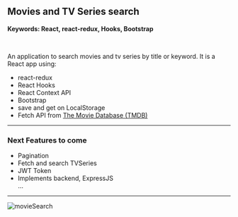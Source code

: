 ## Movies and TV Series search

<strong>Keywords: React, react-redux, Hooks, Bootstrap </strong>

<br />

<p>An application to search movies and tv series by title or keyword. It is a React app using:</p>
<ul>
  <li> react-redux </li>
  <li> React Hooks </li>
  <li> React Context API </li>
  <li> Bootstrap </li>
  <li> save and get on LocalStorage </li>
  <li> Fetch API from <a href="https://www.themoviedb.org">The Movie Database (TMDB)</a>
</ul>


---

### Next Features to come
<ul>
  <li> Pagination </li>
  <li> Fetch and search TVSeries </li>
  <li> JWT Token </li>
  <li> Implements backend, ExpressJS </li>
  ...
</ul>

---
![movieSearch](https://user-images.githubusercontent.com/67379527/160244765-216d6ae0-3c41-4d7b-bcf3-a9542cfe1e6f.gif)
